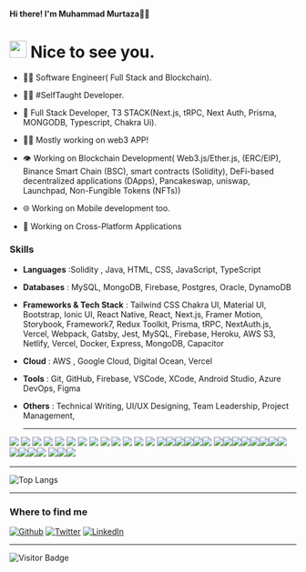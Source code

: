  #### Hi there!  I'm  Muhammad Murtaza🙋‍♂️

<h1><img src="https://emojis.slackmojis.com/emojis/images/1531849430/4246/blob-sunglasses.gif?1531849430" width="30"/> Nice to see you.</h1>

- 👨‍🎓 Software Engineer( Full Stack and Blockchain).
- 👨‍💻 #SelfTaught Developer.
- 📱 Full Stack Developer, T3 STACK(Next.js, tRPC, Next Auth, Prisma, MONGODB, Typescript, Chakra Ui).
- 👨‍💻 Mostly working on web3 APP!
- 👁️ Working on Blockchain Development( Web3.js/Ether.js, (ERC/EIP), Binance Smart Chain (BSC), smart contracts (Solidity), DeFi-based decentralized applications (DApps), Pancakeswap, uniswap, Launchpad, Non-Fungible
Tokens (NFTs))
- 🌐 Working on Mobile development too.


- 🤔 Working on Cross-Platform Applications
### Skills
- **Languages** :Solidity , Java, HTML, CSS, JavaScript, TypeScript
- **Databases** : MySQL, MongoDB, Firebase, Postgres, Oracle, DynamoDB
- **Frameworks & Tech Stack** : Tailwind CSS
Chakra UI, 
Material UI, 
Bootstrap, 
Ionic UI, 
React Native, 
React, 
Next.js, 
Framer Motion, 
Storybook, 
Framework7, 
Redux Toolkit, 
Prisma, 
tRPC, 
NextAuth.js, 
Vercel, 
Webpack, 
Gatsby, 
Jest, 
MySQL, 
Firebase, 
Heroku, 
AWS S3, 
Netlify, 
Vercel, 
Docker, 
Express, 
MongoDB, 
Capacitor
- **Cloud** : AWS , Google Cloud, Digital Ocean, Vercel
- **Tools** : Git, GitHub, Firebase, VSCode, XCode, Android Studio, Azure DevOps, Figma
- **Others** : Technical Writing, UI/UX Designing, Team Leadership, Project Management,

  ------------

<img src="https://img.shields.io/badge/Azure_DevOps-0078D7?style=for-the-badge&logo=azure-devops&logoColor=white" /> <img src="https://img.shields.io/badge/Amazon_AWS-FF9900?style=for-the-badge&logo=amazonaws&logoColor=white" /> <img src="https://img.shields.io/badge/Digital_Ocean-0080FF?style=for-the-badge&logo=DigitalOcean&logoColor=white" /> <img src="https://img.shields.io/badge/Google_Cloud-4285F4?style=for-the-badge&logo=google-cloud&logoColor=white" /> <img src="https://img.shields.io/badge/Heroku-430098?style=for-the-badge&logo=heroku&logoColor=white" />  <img src="https://img.shields.io/badge/Vercel-000000?style=for-the-badge&logo=vercel&logoColor=white" />  <img src="https://img.shields.io/badge/Ethereum-3C3C3D?style=for-the-badge&logo=Ethereum&logoColor=white" />  <img src="https://img.shields.io/badge/MongoDB-4EA94B?style=for-the-badge&logo=mongodb&logoColor=white" />  <img src="https://img.shields.io/badge/Chakra--UI-319795?style=for-the-badge&logo=chakra-ui&logoColor=white" />  <img src="https://img.shields.io/badge/Chart%20js-FF6384?style=for-the-badge&logo=chartdotjs&logoColor=white" />  <img src="https://img.shields.io/badge/Express%20js-000000?style=for-the-badge&logo=express&logoColor=white" />  <img src="https://img.shields.io/badge/next%20js-000000?style=for-the-badge&logo=nextdotjs&logoColor=white" />  <img src="https://img.shields.io/badge/Node%20js-339933?style=for-the-badge&logo=nodedotjs&logoColor=white" /> <img src="https://img.shields.io/badge/npm-CB3837?style=for-the-badge&logo=npm&logoColor=white" /><img src="https://img.shields.io/badge/React-20232A?style=for-the-badge&logo=react&logoColor=61DAFB" /><img src="https://img.shields.io/badge/Redux-593D88?style=for-the-badge&logo=redux&logoColor=white" /><img src="https://img.shields.io/badge/Sass-CC6699?style=for-the-badge&logo=sass&logoColor=white" /><img src="https://img.shields.io/badge/Vite-B73BFE?style=for-the-badge&logo=vite&logoColor=FFD62E" /><img src="https://img.shields.io/badge/web3%20js-F16822?style=for-the-badge&logo=web3.js&logoColor=white" /> <img src="https://img.shields.io/badge/TypeScript-007ACC?style=for-the-badge&logo=typescript&logoColor=white" /><img src="https://img.shields.io/badge/JavaScript-323330?style=for-the-badge&logo=javascript&logoColor=F7DF1E" /><img src="https://img.shields.io/badge/HTML5-E34F26?style=for-the-badge&logo=html5&logoColor=white" /><img src="https://img.shields.io/badge/Capacitor-119EFF?style=for-the-badge&logo=Capacitor&logoColor=white" /><img src="https://img.shields.io/badge/Ionic-3880FF?style=for-the-badge&logo=ionic&logoColor=white" /><img src="https://img.shields.io/badge/Cordova-35434F?style=for-the-badge&logo=apache-cordova&logoColor=E8E8E8" /><img src="https://img.shields.io/badge/React_Native-20232A?style=for-the-badge&logo=react&logoColor=61DAFB" /><img src="https://img.shields.io/badge/Prisma-3982CE?style=for-the-badge&logo=Prisma&logoColor=white" /> <img src="https://img.shields.io/badge/VSCode-0078D4?style=for-the-badge&logo=visual%20studio%20code&logoColor=white" /><img src="https://img.shields.io/badge/Xcode-007ACC?style=for-the-badge&logo=Xcode&logoColor=white" /><img src="https://img.shields.io/badge/Codesandbox-000000?style=for-the-badge&logo=CodeSandbox&logoColor=white" /><img src="https://img.shields.io/badge/Android_Studio-3DDC84?style=for-the-badge&logo=android-studio&logoColor=white" /> <img src="https://img.shields.io/badge/React_Query-FF4154?style=for-the-badge&logo=ReactQuery&logoColor=white" /><img src="https://img.shields.io/badge/axios-671ddf?&style=for-the-badge&logo=axios&logoColor=white
" /><img src="https://img.shields.io/badge/Google%20Analytics-E37400?style=for-the-badge&logo=google%20analytics&logoColor=white" />

------------
![Top Langs](https://github-readme-stats.vercel.app/api/top-langs/?username=murtaza7799&hide=TeX&layout=compact)

------------

<h3>Where to find me</h3>
<p><a href="https://github.com/murtaza7799" target="_blank"><img alt="Github" src="https://img.shields.io/badge/GitHub-%2312100E.svg?&style=for-the-badge&logo=Github&logoColor=white" /></a> <a href="https://twitter.com/__iammurtaza" target="_blank"><img alt="Twitter" src="https://img.shields.io/badge/twitter-%231DA1F2.svg?&style=for-the-badge&logo=twitter&logoColor=white" /></a> <a href="https://www.linkedin.com/in/murtaza7799" target="_blank"><img alt="LinkedIn" src="https://img.shields.io/badge/linkedin-%230077B5.svg?&style=for-the-badge&logo=linkedin&logoColor=white" /></a>
</p>

------------
![Visitor Badge](https://visitor-badge.laobi.icu/badge?page_id=murtaza7799.murtaza7799)




<!---
murtaza7799/murtaza7799 is a ✨ special ✨ repository because its `README.md` (this file) appears on your GitHub profile.
You can click the Preview link to take a look at your changes.
--->
